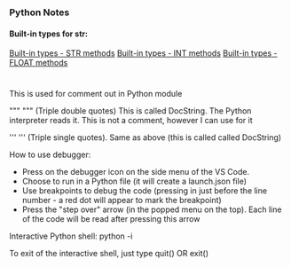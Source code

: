 ### Python Notes ###

#### Built-in types for str: ####
[Built-in types - STR methods](https://docs.python.org/3/library/stdtypes.html#string-methods)
[Built-in types - INT methods](https://docs.python.org/3/library/stdtypes.html#additional-methods-on-integer-types)
[Built-in types - FLOAT methods](https://docs.python.org/3/library/stdtypes.html#additional-methods-on-float)


#
This is used for comment out in Python module


"""
"""
(Triple double quotes) This is called DocString. The Python interpreter reads it. This is not a comment, however I can use for it


'''
'''
(Triple single quotes). Same as above (this is called called DocString)


How to use debugger:
* Press on the debugger icon on the side menu of the VS Code.
* Choose to run in a Python file (it will create a launch.json file)
* Use breakpoints to debug the code (pressing in just before the line number - a red dot will appear to mark the breakpoint)
* Press the "step over" arrow (in the popped menu on the top). Each line of the code will be read after pressing this arrow



Interactive Python shell:
python -i <filename>

To exit of the interactive shell, just type quit() OR exit()



